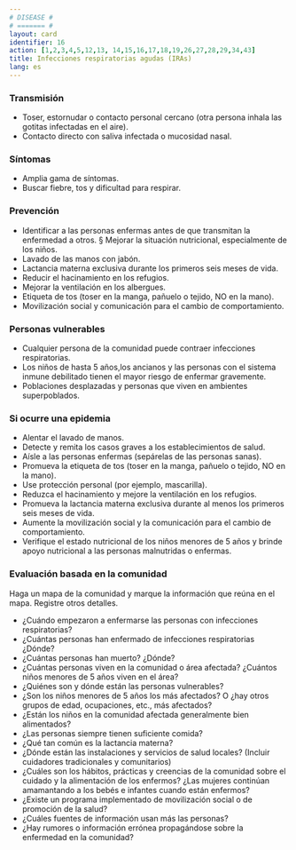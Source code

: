 ```yaml
---
# DISEASE #
# ======= #
layout: card
identifier: 16
action: [1,2,3,4,5,12,13, 14,15,16,17,18,19,26,27,28,29,34,43]
title: Infecciones respiratorias agudas (IRAs)
lang: es
---
```


### Transmisión

- Toser, estornudar o contacto personal cercano (otra persona inhala las gotitas infectadas en el aire).
- Contacto directo con saliva infectada o mucosidad nasal.

### Síntomas

- Amplia gama de síntomas.
- Buscar fiebre, tos y dificultad para respirar.

### Prevención

- Identificar a las personas enfermas antes de que transmitan la enfermedad a otros. § Mejorar la situación nutricional, especialmente de los niños.
- Lavado de las manos con jabón.
- Lactancia materna exclusiva durante los primeros seis meses de vida.
- Reducir el hacinamiento en los refugios.
- Mejorar la ventilación en los albergues.
- Etiqueta de tos (toser en la manga, pañuelo o tejido, NO en la mano).
- Movilización social y comunicación para el cambio de comportamiento.

### Personas vulnerables

- Cualquier persona de la comunidad puede contraer infecciones respiratorias.
- Los niños de hasta 5 años,los ancianos y las personas con el sistema inmune debilitado tienen el mayor riesgo de enfermar gravemente.
- Poblaciones desplazadas y personas que viven en ambientes superpoblados.

### Si ocurre una epidemia

- Alentar el lavado de manos.
- Detecte y remita los casos graves a los establecimientos de salud.
- Aísle a las personas enfermas (sepárelas de las personas sanas).
- Promueva la etiqueta de tos (toser en la manga, pañuelo o tejido, NO en la mano).
- Use protección personal (por ejemplo, mascarilla).
- Reduzca el hacinamiento y mejore la ventilación en los refugios.
- Promueva la lactancia materna exclusiva durante al menos los primeros seis meses de vida.
- Aumente la movilización social y la comunicación para el cambio de comportamiento.
- Verifique el estado nutricional de los niños menores de 5 años y brinde apoyo nutricional a las personas malnutridas o enfermas.

### Evaluación basada en la comunidad

Haga un mapa de la comunidad y marque la información que reúna en el mapa. Registre otros detalles.
- ¿Cuándo empezaron a enfermarse las personas con infecciones respiratorias?
- ¿Cuántas personas han enfermado de infecciones respiratorias ¿Dónde?
- ¿Cuántas personas han muerto? ¿Dónde?
- ¿Cuántas personas viven en la comunidad o área afectada? ¿Cuántos niños menores de 5 años viven en el área?
- ¿Quiénes son y dónde están las personas vulnerables?
- ¿Son los niños menores de 5 años los más afectados? O ¿hay otros grupos de edad, ocupaciones, etc., más afectados?
- ¿Están los niños en la comunidad afectada generalmente bien alimentados?
- ¿Las personas siempre tienen suficiente comida?
- ¿Qué tan común es la lactancia materna?
- ¿Dónde están las instalaciones y servicios de salud locales? (Incluir cuidadores tradicionales y comunitarios)
- ¿Cuáles son los hábitos, prácticas y creencias de la comunidad sobre el cuidado y la alimentación de los enfermos? ¿Las mujeres continúan amamantando a los bebés e infantes cuando están enfermos?
- ¿Existe un programa implementado de movilización social o de promoción de la salud?
- ¿Cuáles fuentes de información usan más las personas?
- ¿Hay rumores o información errónea propagándose sobre la enfermedad en la comunidad?
